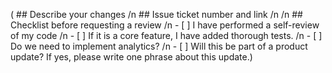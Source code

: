 ( ## Describe your changes /n  ## Issue ticket number and link /n /n  ## Checklist before requesting a review /n  - [ ] I have performed a self-review of my code /n - [ ] If it is a core feature, I have added thorough tests. /n - [ ] Do we need to implement analytics? /n - [ ] Will this be part of a product update? If yes, please write one phrase about this update.)